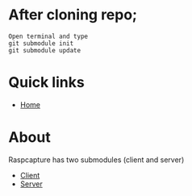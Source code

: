 After cloning repo;
==========
```
Open terminal and type
git submodule init 
git submodule update
```

Quick links
===========

-   [Home](https://github.com/ademnea/Raspcapture)

About
=====

Raspcapture has two submodules (client and server)
- [Client](https://github.com/ademnea/Raspcapture/tree/master/Raspcapture-client)
- [Server](https://github.com/ademnea/Raspcapture/tree/master/Raspcapture-server)
